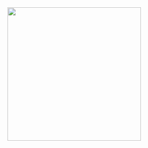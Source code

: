 <img src="https://raw.githubusercontent.com/Luki120/luki120.github.io/master/assets/Misc/Cathal.png" width="300">
